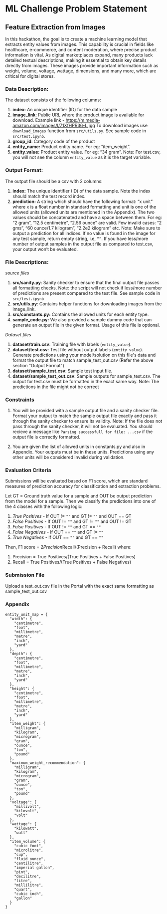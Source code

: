 # ML Challenge Problem Statement

## Feature Extraction from Images

In this hackathon, the goal is to create a machine learning model that extracts entity values from images. This capability is crucial in fields like healthcare, e-commerce, and content moderation, where precise product information is vital. As digital marketplaces expand, many products lack detailed textual descriptions, making it essential to obtain key details directly from images. These images provide important information such as weight, volume, voltage, wattage, dimensions, and many more, which are critical for digital stores.

### Data Description: 

The dataset consists of the following columns: 

1. **index:** An unique identifier (ID) for the data sample
2. **image_link**: Public URL where the product image is available for download. Example link - https://m.media-amazon.com/images/I/71XfHPR36-L.jpg
    To download images use `download_images` function from `src/utils.py`. See sample code in `src/test.ipynb`.
3. **group_id**: Category code of the product
4. **entity_name:** Product entity name. For eg: “item_weight”.
5. **entity_value:** Product entity value. For eg: “34 gram”. 
    Note: For test.csv, you will not see the column `entity_value` as it is the target variable.

### Output Format:

The output file should be a csv with 2 columns:

1. **index:** The unique identifier (ID) of the data sample. Note the index should match the test record index.
2. **prediction:** A string which should have the following format: “x unit” where x is a float number in standard formatting and unit is one of the allowed units (allowed units are mentioned in the Appendix). The two values should be concatenated and have a space between them. For eg: “2 gram”, “12.5 centimetre”, “2.56 ounce” are valid. Few invalid cases: “2 gms”, “60 ounce/1.7 kilogram”, “2.2e2 kilogram” etc.
    Note: Make sure to output a prediction for all indices. If no value is found in the image for any test sample, return empty string, i.e, `“”`. If you have less/more number of output samples in the output file as compared to test.csv, your output won’t be evaluated. 

### File Descriptions:

*source files*

1. **src/sanity.py**: Sanity checker to ensure that the final output file passes all formatting checks. Note: the script will not check if less/more number of predictions are present compared to the test file. See sample code in `src/test.ipynb` 
2. **src/utils.py**: Contains helper functions for downloading images from the image_link.
3. **src/constants.py:** Contains the allowed units for each entity type.
4. **sample_code.py:** We also provided a sample dummy code that can generate an output file in the given format. Usage of this file is optional. 

*Dataset files*

1. **dataset/train.csv**: Training file with labels (`entity_value`).
2. **dataset/test.csv**: Test file without output labels (`entity_value`). Generate predictions using your model/solution on this file's data and format the output file to match sample_test_out.csv (Refer the above section "Output Format")
3. **dataset/sample_test.csv**: Sample test input file.
4. **dataset/sample_test_out.csv**: Sample outputs for sample_test.csv. The output for test.csv must be formatted in the exact same way. Note: The predictions in the file might not be correct

### Constraints

1. You will be provided with a sample output file and a sanity checker file. Format your output to match the sample output file exactly and pass it through the sanity checker to ensure its validity. Note: If the file does not pass through the sanity checker, it will not be evaluated. You should recieve a message like `Parsing successfull for file: ...csv` if the output file is correctly formatted.

2. You are given the list of allowed units in constants.py and also in Appendix. Your outputs must be in these units. Predictions using any other units will be considered invalid during validation.

### Evaluation Criteria

Submissions will be evaluated based on F1 score, which are standard measures of prediction accuracy for classification and extraction problems.

Let GT = Ground truth value for a sample and OUT be output prediction from the model for a sample. Then we classify the predictions into one of the 4 classes with the following logic: 

1. *True Positives* - If OUT != `""` and GT != `""` and OUT == GT
2. *False Positives* - If OUT != `""` and GT != `""` and OUT != GT
3. *False Positives* - If OUT != `""` and GT == `""`
4. *False Negatives* - If OUT == `""` and GT != `""`
5. *True Negatives* - If OUT == `""` and GT == `""` 

Then, F1 score = 2*Precision*Recall/(Precision + Recall) where:

1. Precision = True Positives/(True Positives + False Positives)
2. Recall = True Positives/(True Positives + False Negatives)

### Submission File

Upload a test_out.csv file in the Portal with the exact same formatting as sample_test_out.csv

### Appendix

```
entity_unit_map = {
  "width": {
    "centimetre",
    "foot",
    "millimetre",
    "metre",
    "inch",
    "yard"
  },
  "depth": {
    "centimetre",
    "foot",
    "millimetre",
    "metre",
    "inch",
    "yard"
  },
  "height": {
    "centimetre",
    "foot",
    "millimetre",
    "metre",
    "inch",
    "yard"
  },
  "item_weight": {
    "milligram",
    "kilogram",
    "microgram",
    "gram",
    "ounce",
    "ton",
    "pound"
  },
  "maximum_weight_recommendation": {
    "milligram",
    "kilogram",
    "microgram",
    "gram",
    "ounce",
    "ton",
    "pound"
  },
  "voltage": {
    "millivolt",
    "kilovolt",
    "volt"
  },
  "wattage": {
    "kilowatt",
    "watt"
  },
  "item_volume": {
    "cubic foot",
    "microlitre",
    "cup",
    "fluid ounce",
    "centilitre",
    "imperial gallon",
    "pint",
    "decilitre",
    "litre",
    "millilitre",
    "quart",
    "cubic inch",
    "gallon"
  }
}
```
